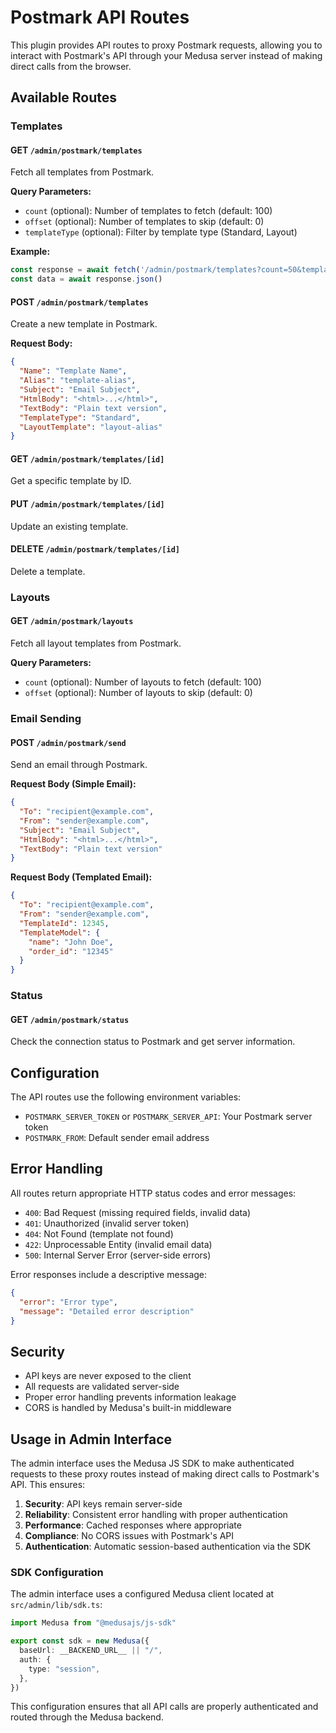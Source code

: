 # Postmark API Routes

This plugin provides API routes to proxy Postmark requests, allowing you to interact with Postmark's API through your Medusa server instead of making direct calls from the browser.

## Available Routes

### Templates

#### GET `/admin/postmark/templates`
Fetch all templates from Postmark.

**Query Parameters:**
- `count` (optional): Number of templates to fetch (default: 100)
- `offset` (optional): Number of templates to skip (default: 0)
- `templateType` (optional): Filter by template type (Standard, Layout)

**Example:**
```javascript
const response = await fetch('/admin/postmark/templates?count=50&templateType=Standard')
const data = await response.json()
```

#### POST `/admin/postmark/templates`
Create a new template in Postmark.

**Request Body:**
```json
{
  "Name": "Template Name",
  "Alias": "template-alias",
  "Subject": "Email Subject",
  "HtmlBody": "<html>...</html>",
  "TextBody": "Plain text version",
  "TemplateType": "Standard",
  "LayoutTemplate": "layout-alias"
}
```

#### GET `/admin/postmark/templates/[id]`
Get a specific template by ID.

#### PUT `/admin/postmark/templates/[id]`
Update an existing template.

#### DELETE `/admin/postmark/templates/[id]`
Delete a template.

### Layouts

#### GET `/admin/postmark/layouts`
Fetch all layout templates from Postmark.

**Query Parameters:**
- `count` (optional): Number of layouts to fetch (default: 100)
- `offset` (optional): Number of layouts to skip (default: 0)

### Email Sending

#### POST `/admin/postmark/send`
Send an email through Postmark.

**Request Body (Simple Email):**
```json
{
  "To": "recipient@example.com",
  "From": "sender@example.com",
  "Subject": "Email Subject",
  "HtmlBody": "<html>...</html>",
  "TextBody": "Plain text version"
}
```

**Request Body (Templated Email):**
```json
{
  "To": "recipient@example.com",
  "From": "sender@example.com",
  "TemplateId": 12345,
  "TemplateModel": {
    "name": "John Doe",
    "order_id": "12345"
  }
}
```

### Status

#### GET `/admin/postmark/status`
Check the connection status to Postmark and get server information.

## Configuration

The API routes use the following environment variables:

- `POSTMARK_SERVER_TOKEN` or `POSTMARK_SERVER_API`: Your Postmark server token
- `POSTMARK_FROM`: Default sender email address

## Error Handling

All routes return appropriate HTTP status codes and error messages:

- `400`: Bad Request (missing required fields, invalid data)
- `401`: Unauthorized (invalid server token)
- `404`: Not Found (template not found)
- `422`: Unprocessable Entity (invalid email data)
- `500`: Internal Server Error (server-side errors)

Error responses include a descriptive message:

```json
{
  "error": "Error type",
  "message": "Detailed error description"
}
```

## Security

- API keys are never exposed to the client
- All requests are validated server-side
- Proper error handling prevents information leakage
- CORS is handled by Medusa's built-in middleware

## Usage in Admin Interface

The admin interface uses the Medusa JS SDK to make authenticated requests to these proxy routes instead of making direct calls to Postmark's API. This ensures:

1. **Security**: API keys remain server-side
2. **Reliability**: Consistent error handling with proper authentication
3. **Performance**: Cached responses where appropriate
4. **Compliance**: No CORS issues with Postmark's API
5. **Authentication**: Automatic session-based authentication via the SDK

### SDK Configuration

The admin interface uses a configured Medusa client located at `src/admin/lib/sdk.ts`:

```typescript
import Medusa from "@medusajs/js-sdk"

export const sdk = new Medusa({
  baseUrl: __BACKEND_URL__ || "/",
  auth: {
    type: "session",
  },
})
```

This configuration ensures that all API calls are properly authenticated and routed through the Medusa backend.
